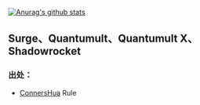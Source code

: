 [![Anurag's github stats](https://github-readme-stats.vercel.app/api?username=KerwinKwong)](https://github.com/anuraghazra/github-readme-stats)

## Surge、Quantumult、Quantumult X、Shadowrocket 

### 出处：

- [ConnersHua](https://github.com/DivineEngine/Profiles/tree/maѕter) Rule
